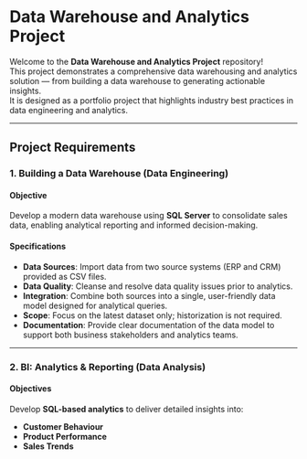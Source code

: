# Data Warehouse and Analytics Project

Welcome to the **Data Warehouse and Analytics Project** repository!  
This project demonstrates a comprehensive data warehousing and analytics solution — from building a data warehouse to generating actionable insights.  
It is designed as a portfolio project that highlights industry best practices in data engineering and analytics.

---

## Project Requirements

### 1. Building a Data Warehouse (Data Engineering)

#### Objective
Develop a modern data warehouse using **SQL Server** to consolidate sales data, enabling analytical reporting and informed decision-making.

#### Specifications

- **Data Sources**: Import data from two source systems (ERP and CRM) provided as CSV files.  
- **Data Quality**: Cleanse and resolve data quality issues prior to analytics.  
- **Integration**: Combine both sources into a single, user-friendly data model designed for analytical queries.  
- **Scope**: Focus on the latest dataset only; historization is not required.  
- **Documentation**: Provide clear documentation of the data model to support both business stakeholders and analytics teams.

---

### 2. BI: Analytics & Reporting (Data Analysis)

#### Objectives
Develop **SQL-based analytics** to deliver detailed insights into:

- **Customer Behaviour**  
- **Product Performance**  
- **Sales Trends**



